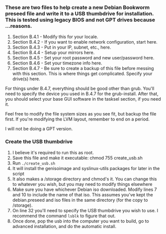 ### These are two files to help create a new Debian Bookworm preseed file and write it to a USB thumbdrive for installation.  This is tested using legacy BIOS and not GPT drives because ...reasons.

1. Section B.4.1 - Modify this for your locale.
2. Section B.4.2 - If you want to enable network configuration, start here.
3. Section B.4.3 - Put in your IP, subnet, etc., here.
4. Section B.4.4 - Setup your mirrors here.
5. Section B.4.5 - Set your root password and new user/password here.
6. Section B.4.6 - Set your timezone info here.
7. Section B.4.7 - Be sure to create a backup of this file before messing with this section.  This is where things get complicated.  Specify your drive(s) here.


For things under B.4.7, everything should be good other than grub.  You'll need to specify the device you used in B.4.7 for the grub-install.  After that, you should select your base GUI software in the tasksel section, if you need it.

Feel free to modify the file system sizes as you see fit, but backup the file first.  If you're modifying the LVM layout, remember to end on a period.

I will not be doing a GPT version.


### Create the USB thumbdrive

1. I believe it's required to run this as root. 
2. Save this file and make it executable:  chmod 755 create_usb.sh
3. Run `./create_usb.sh`
4. It will install the genisoimage and syslinux-utils packages for later in the script
5. It also makes a /storage directory and chmod's it.  You can change this to whatever you wish, but you may need to modify things elsewhere
6. Make sure you have whichever Debian iso downloaded.  Modify lines 7 and 10 to include the name of that iso.  This assumes you've kept the debian.preseed and iso files in the same directory (for the copy to /storage).
7. On line 32 you'll need to specify the USB thumbdrive you wish to use.  I recommend the command `lsblk` to figure that out.
8. Once done, pop the usb into the computer you want to build, go to advanced installation, and do the automatic install.
